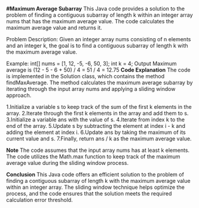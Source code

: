 **#Maximum Average Subarray**
This Java code provides a solution to the problem of finding a contiguous subarray of length k within an integer array nums that has the maximum average value. The code calculates the maximum average value and returns it. 

Problem Description:
Given an integer array nums consisting of n elements and an integer k, the goal is to find a contiguous subarray of length k with the maximum average value.

Example:
int[] nums = [1, 12, -5, -6, 50, 3];
int k = 4;
Output
Maximum average is (12 - 5 - 6 + 50) / 4 = 51 / 4 = 12.75
**Code Explanation**
The code is implemented in the Solution class, which contains the method findMaxAverage. 
The method calculates the maximum average subarray by iterating through the input array nums and applying a sliding window approach.

1.Initialize a variable s to keep track of the sum of the first k elements in the array.
2.Iterate through the first k elements in the array and add them to s.
3.Initialize a variable ans with the value of s.
4.Iterate from index k to the end of the array.
5.Update s by subtracting the element at index i - k and adding the element at index i.
6.Update ans by taking the maximum of its current value and s.
7.Finally, return ans / k as the maximum average value.

**Note**
The code assumes that the input array nums has at least k elements.
The code utilizes the Math.max function to keep track of the maximum average value during the sliding window process.

**Conclusion**
This Java code offers an efficient solution to the problem of finding a contiguous subarray of length k with the maximum average value within an integer array. The sliding window technique helps optimize the process, and the code ensures that the solution meets the required calculation error threshold.




